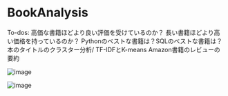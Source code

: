 # BookAnalysis


To-dos:
高価な書籍ほどより良い評価を受けているのか？
長い書籍ほどより高い価格を持っているのか？
Pythonのベストな書籍は？SQLのベストな書籍は？
本のタイトルのクラスター分析/ TF-IDFとK-means
Amazon書籍のレビューの要約


![image](https://github.com/Deymomanka/BookAnalysis/assets/24753582/2e109bde-feb8-406b-9ee1-3a8058c53677)

![image](https://github.com/Deymomanka/BookAnalysis/assets/24753582/c5ccac9b-3681-4d04-829b-fb5ed1a96724)
